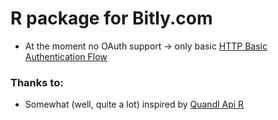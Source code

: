 R package for Bitly.com 
============


 - At the moment no OAuth support -> only basic [HTTP Basic Authentication Flow](http://dev.bitly.com/authentication.html#basicauth)

### Thanks to:

 - Somewhat (well, quite a lot) inspired by [Quandl Api R](https://github.com/quandl/R-package/)









